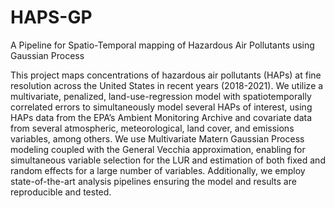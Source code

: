 # HAPS-GP
A Pipeline for Spatio-Temporal mapping of Hazardous Air Pollutants using Gaussian Process

This project maps concentrations of hazardous air pollutants (HAPs) at fine resolution across the United States in recent years (2018-2021). We utilize a multivariate, penalized, land-use-regression model with spatiotemporally correlated errors to simultaneously model several HAPs of interest, using HAPs data from the EPA’s Ambient Monitoring Archive and covariate data from several atmospheric, meteorological, land cover, and emissions variables, among others. We use Multivariate Matern Gaussian Process modeling coupled with the General Vecchia approximation, enabling for simultaneous variable selection for the LUR and estimation of both fixed and random effects for a large number of variables. Additionally, we employ state-of-the-art analysis pipelines ensuring the model and results are reproducible and tested.